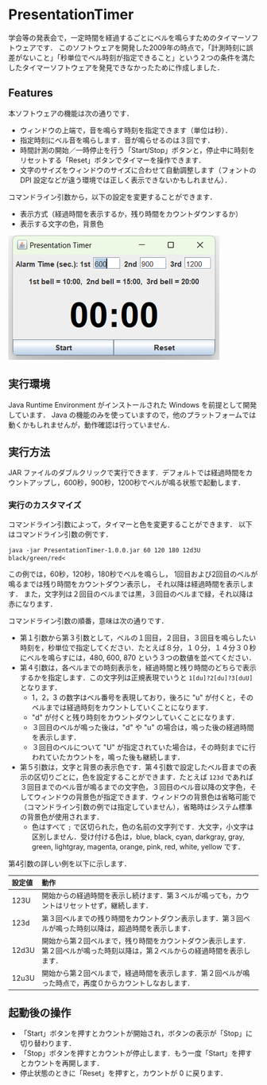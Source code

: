# PresentationTimer

学会等の発表会で，一定時間を経過するごとにベルを鳴らすためのタイマーソフトウェアです．
このソフトウェアを開発した2009年の時点で，「計測時刻に誤差がないこと」「秒単位でベル時刻が指定できること」という２つの条件を満たしたタイマーソフトウェアを発見できなかったために作成しました．


## Features

本ソフトウェアの機能は次の通りです．

 - ウィンドウの上端で，音を鳴らす時刻を指定できます（単位は秒）．
 - 指定時刻にベル音を鳴らします．音が鳴らせるのは３回です．
 - 時間計測の開始／一時停止を行う「Start/Stop」ボタンと，停止中に時刻をリセットする「Reset」ボタンでタイマーを操作できます．
 - 文字のサイズをウィンドウのサイズに合わせて自動調整します（フォントの DPI 設定などが違う環境では正しく表示できないかもしれません）．

コマンドライン引数から，以下の設定を変更することができます．

 - 表示方式（経過時間を表示するか，残り時間をカウントダウンするか）
 - 表示する文字の色，背景色

![Screenshot](screenshot.png)



## 実行環境

Java Runtime Environment がインストールされた Windows を前提として開発しています．
Java の機能のみを使っていますので，他のプラットフォームでは動くかもしれませんが，動作確認は行っていません．


## 実行方法

JAR ファイルのダブルクリックで実行できます．デフォルトでは経過時間をカウントアップし，600秒，900秒，1200秒でベルが鳴る状態で起動します．


### 実行のカスタマイズ

コマンドライン引数によって，タイマーと色を変更することができます．
以下はコマンドライン引数の例です．

```
java -jar PresentationTimer-1.0.0.jar 60 120 180 12d3U black/green/red<
```

この例では，60秒，120秒，180秒でベルを鳴らし，
1回目および2回目のベルが鳴るまでは残り時間をカウントダウン表示し，
それ以降は経過時間を表示します．
また，文字列は２回目のベルまでは黒，３回目のベルまで緑，それ以降は赤になります．

コマンドライン引数の順番，意味は次の通りです．

 - 第１引数から第３引数として，ベルの１回目，２回目，３回目を鳴らしたい時刻を，秒単位で指定してください．たとえば８分，１０分，１４分３０秒にベルを鳴らすには，480, 600, 870 という３つの数値を並べてください．
 - 第４引数は，各ベルまでの時刻表示を，経過時間と残り時間のどちらで表示するかを指定します．この文字列は正規表現でいうと `1[du]?2[du]?3[duU]` となります．
   - 1，2，3 の数字はベル番号を表現しており，後ろに &quot;u&quot; が付くと，そのベルまでは経過時刻をカウントしていくことになります．
   - &quot;d&quot; が付くと残り時刻をカウントダウンしていくことになります．
   - ３回目のベルが鳴った後は，&quot;d&quot; や &quot;u&quot; の場合は，鳴った後の経過時間を表示します．
   - ３回目のベルについて &quot;U&quot; が指定されていた場合は，その時刻までに行われていたカウントを，鳴った後も継続します．
 - 第５引数は，文字と背景の表示色です．第４引数で設定したベル音までの表示の区切りごとに，色を設定することができます．たとえば `123d` であれば３回目までのベル音が鳴るまでの文字色，３回目のベル音以降の文字色，そしてウィンドウの背景色が指定できます．ウィンドウの背景色は省略可能で（コマンドライン引数の例では指定していません），省略時はシステム標準の背景色が使用されます．
   - 色はすべて `;` で区切られた，色の名前の文字列です．大文字，小文字は区別しません．受け付ける色は，blue, black, cyan, darkgray, gray, green, lightgray, magenta, orange, pink, red, white, yellow です．

第4引数の詳しい例を以下に示します．

|設定値|動作                |
|:-----|:-------------------|
|123U  |開始からの経過時間を表示し続けます．第３ベルが鳴っても，カウントはリセットせず，継続します．|
|123d  |第３回ベルまでの残り時間をカウントダウン表示します．第３回ベルが鳴った時刻以降は，超過時間を表示します．|
|12d3U |開始から第２回ベルまで，残り時間をカウントダウン表示します．第２回ベルが鳴った時刻以降は，第２ベルからの経過時間を表示します．|
|12u3U |開始から第２回ベルまで，経過時間を表示します．第２回ベルが鳴った時点で，再度０からカウントしなおします．|


## 起動後の操作

 - 「Start」ボタンを押すとカウントが開始され，ボタンの表示が「Stop」に切り替わります．
 - 「Stop」ボタンを押すとカウントが停止します．もう一度「Start」を押すとカウントを再開します．
 - 停止状態のときに「Reset」を押すと，カウントが 0 に戻ります．

